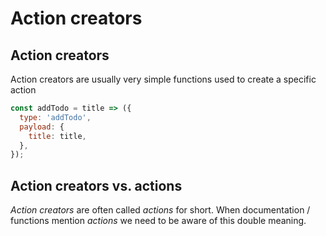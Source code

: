 # Action creators

## Action creators

Action creators are usually very simple functions used to create a specific action

```js
const addTodo = title => ({
  type: 'addTodo',
  payload: {
    title: title,
  },
});
```

## Action creators vs. actions

_Action creators_ are often called _actions_ for short. When documentation / functions mention _actions_ we need to be aware of this double meaning.
